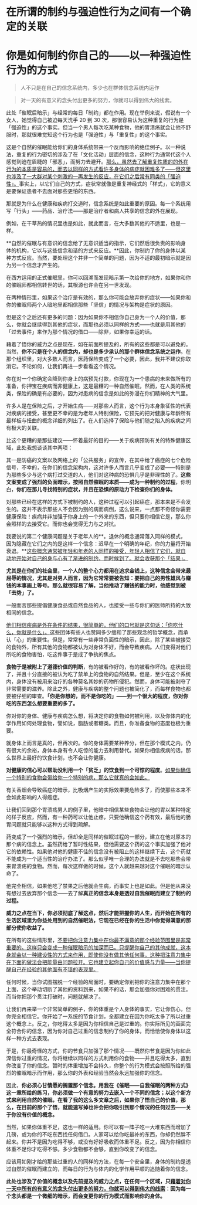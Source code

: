 # 在所谓的制约与强迫性行为之间有一个确定的关联

# 你是如何制约你自己的——以一种强迫性行为的方式

> 人不只是在自己的信念系统内，多少也在群体信念系统内运作

> 对一天的有意义的念头付出更多的努力，你就可以得到伟大的线索。

此处「催眠后暗示」与经常的每日「制约」都在作用。现在举例来说，假说有一个女人，她觉得自己被迫每天洗手 20 到 30 次，那很容易认为这种重复的行为是「强迫性」的这个事实。但当一个男人每次吃某种食物，他的胃溃疡就会让他不舒服时，那就很难觉知这个行为也是「强迫性」与「重复性」的这个事实。

这是个自然的催眠能给你们的身体系统带来一个反而影响的绝佳例子。以一种说法，重复的行为密切的涉及了在「文化活动」层面的信念，这种行为通常代这个人感觉到迫在眉睫的「邪恶」，而努力去避开。<u>那么，虽然去了解重复性质的的外在行为的本质是容易的，而去以同样的方式看许多身体的病症就困难多了——但这里也涉及了一大群对某个刺激的一再发生的反应，在它们之后常有同类的「强迫性」。</u>事实上，以它们自己的方式，症状常就像是重复神经式的「样式」，它的意义是要保证患者不去面对那些更怕的东西。

那就是为什么在健康和疾病打交道时，信念系统是如此重要的原因。每一个系统用写「行头」——药品、治疗法——那是治疗者和病人共享的信念的外在展现。

例如，在干草热的情况里也是如此，就此而言，在大多数其他的不适里，也是一样。

**自然的催眠与有意识的信念给了无意识适当的指示，它们然后很负责的影响身体的机构，它以与这些信念和谐的方式来反应。**因此，你制约了你的身体以某种方式反应。当然，要处理这个并非一个简单的问题，因为不适的最初暗示就是因为另一个信念才产生的。

在西方运用的正式催眠里，你可以回溯而发现暗示第一次给你的地方，如果你和你的催眠师都相信转世的话，其根源也许会在另一世发现。

在两种情形里，如果这个治疗是有效的，那么你可能会放弃你的症状——如果你和你的催眠师两个人暗地里都相信那些「坚信」的情况与架构是症状的原因。

但是这个之后还有更多的问题：因为如果你不相信你自己身为一个人的价值，那么，你就会继续得到其他的症状，而那也必须以同样的方式——也就是用其他的「过去事件」来作为那个情况的借口——除非，如果你幸运的话。

藉着了悟你的威力之点是现在，如在前面所提及的，所有的这些都是可以避免的。当然，**你不只是在个人的信念内，却也是多少承认的那个群体信念系统之运作**。在那个组织里，对大多数人而言，医药保险变成了一个必要，因此，我并不建议你取消它。不论如何，让我们再进一步看看这个情况。

你在对一个你确定会降到你身上的病预先付款，你现在为一个患病的未来做所有的准备，你押宝在疾病而非健康上，这是最糟的一种自然催眠，然而，在人类的系统类，保险的确是有必要的，因为对患病的信念是如此的弥漫在你们精神的大气里。

许多人是在保险之后，才开始生病——对那些人而言，这个行为本身象征性的代表对疾病的接受，甚至更不幸的是为老年人特别保险，它预先的把对健康与年龄所有最样板与扭曲的概念详细的列出了。在人们选择了保险与他们随之陷入的疾病之间有极大的关联。

比这个更糟的是那些建议——怀着最好的目的——关于疾病预防有关的特殊健康区域，此处我想谈谈其中两项：

其一是防癌的文案以及网络上的「公共服务」的宣传，在其中给了癌症的七个危险信号，不幸的，在你们的信念架构内，这对许多人而言几乎变成了必要——特别是为那些多少与这个病打过交道的人，他们对这种病的恐惧几乎是非理性的了。**这些文案变成了强烈的负面暗示，按照自然催眠的本质——成为一种制约的过程**，你明白，**你们在那儿寻找特别的症状，并且在恐惧的原动力下检查你们的身体。**

对那些已经在这样的方式下被制约的人，这种过程可以引起癌症，那本来是不会发生的。这并不表示那些人不会因为别的病而病倒，这么说来，一点都不奇怪你需要健康保险！疾病并非加强于你身上的一个外来的东西，但只要你相信它是，那么你会照样的去接受它。而你也会觉得无力与之对抗。

我要说的第二个健康问题是关于老年人的**。退休的概念通常落入同样的模式，因为隐藏在它们之内的是这样一个信念：迟早在一个明确的年纪，你的力量将开始衰退。**<u>这些概念通常被年轻和年老的人同样的接受，年轻人相信了它们，就自动地开始对自己的身与心有了渐进的制约，而时候到了。就会收获那个「结果」。</u>

**尤其是在你们的社会里，一个人的整个心力都用在追求金钱上，这种信念会带来最屈辱的情况，尤其是对男人而言，因为它常常要被告知：要把自己的男性雄风与赚钱的本事画上等号。那么就很容易了解，当他推动了赚钱的能力时，他感觉到被「去势」了。**

一般而言那些提倡健康食品或自然食品的人，也接受一些与你们的医师所持的大致相同的信念。

<u>他们相信疾病是外在条件的结果，很简单的，他们的口号就是这句话：「你吃什么，你就是什么」。</u>这些团体有些人也赞同多少缓和了那些观念的哲学概念，而承认「心」的重要性。但是，常常有一些非常负面性的暗示，因此，除了某些被接受的食物外，所有其他的食物都被认为对身体不好，而会导致疾病。人们变得对他们所吃的食物害怕，吃这件事于是成了争执的焦点。

**食物于是被附上了道德价值的判断**，有的被看作好的，有的被看作坏的。症状出现了，并且十分直接的被认为吃了禁单上的食物的自然结果。但是，至少在这个系统内，身体没有被用来治疗的各种莫名其妙的药物所侵犯。然而，身体可能被剥夺了非常需要的滋养。除此之外，健康与疾病的整个问题也被简化了，而每样食物也都要被仔细的审查。**「你是你想的，而不是你吃的」——到一个很大的程度，你对你吃的东西怎么想要重要的多了。**

你对你的身体、健康与疾病怎么想，将决定你的食物如何被利用，以及你体内的化学作用如何处理食物，譬如说，脂肪或者糖类。而且，你准备食物的态度也极为重要。

就身体上而言是真的，但再次的。你的身体需要某种养分，但在那个模式之内，仍有很大的余裕，身体本身有令人吃惊的能力去利用替代。如果你相信疾病的话，那么世界上最好的饮食计划，也不会让你健康。

**对健康的信心可以帮助没利用一个「贫乏」的饮食到一个可惊的程度**。<u>如果你确信一个特别的食物会带给你一个特别的病，那么它就真的会如此。</u>

有关香烟会导致癌症的暗示，比吸烟产生的实际效果要危险多了，而使那些本来不会如此影响的人得癌症。

让我们回到那个胃溃疡男人的例子里，他暗中相信某些食物会让他的胃以某种特定的样子反应，然而，有一种药可以让他止疼，只要他确信这个药有效，最后他的肠胃问题就只能够以这种方式得到疏解。

药变成了一个强烈的暗示，但却全是同样的催眠过程的一部分，建立在他对原本的那个病的信念上。虽然药给了暂时性结果，但他需要这个药的这个事实加强了他对它的依赖性。如果他对他的健康不佳的信念没有被阻止的这样继续下去，这个药就不能成为一个适当性的治疗办法了。那么似乎唯一合理的办法就是不去吃那些会带来胃溃疡的食物。然而，每次这样做的时候，这个人就越来越对这个催眠的暗示认命了。

他完全相信，如果他吃了禁果之后他就会生病，而事实上也是如此。但是他从来没有想过去放弃那个信念——去了解**真正的信念本身是透过自我催眠而建立了制约的过程。**

**威力之点在当下，你必须彻底了解这点，然后才能把握你的人生，而开始在所有的生活区域里为你益处用到的自然催眠法，它现在已经在你的生活中你觉得满意的那部分使你收益了。**

在所有的这些情形里，<u>不要把你注意力集中在你最不满意的那个经验范围里是非常重要的。这样只会变成一种催眠暗示的加深而已。只提醒你自己的其他成就，这本身就会以一种建设性的方式来作用，即使你没有做其他任何事，这种把注意力集中在下面的做法会把能量由问题拉开。它也建立起你自己的价值感与力量——当你提醒自己在经验的其他面有不错的表现里。</u>

任何时候，当你试图摆脱一个经验的局面时，要确定你别把你的注意力集中在那个上面，这个举动切断了其他的资料到来，如果不的话，那会加强你对困难的贯注。而当你把那个贯注打破时，问题就解决了。

让我们再来举一个非常简单的例子，你的体重是个人身体的事实，它让你伤心，但你完全相信它。你开始了一系统的节食计划，全都建立在因为你吃太多了所以过重这个概念上。反之，你吃得太多是因为你相信自己是过重的。你实际所见的画面完全符合你的信念，因为你对自己过重的信念制约了你的身体，而恰恰使你身体以这样一种方式去表现。

于是，你最奇怪的方式，你的节食只加强了那个情况——既然你节食是因为你如此深信你过重的情况，你将继续以同样的方式利用你的食物——并且吃得太多，直到你改变了你的信念。暂时的体重增加不会持久，你整个的行为模式会按照所给的强烈的催眠暗示而作用，那么你的外表和经验当然会永远加强你的信念。

因此，**你必须心甘情愿的搁置那个信念。用我在《催眠——自我催眠的两种方式》这一章所给的练习，你必须做一个有意的努力去嵌入一个不同的信念；以这个新方式来利用自然的催眠，在看了我的这么多文章之后，如果你了悟自己的价值，那么，在目前的那个了悟，就能速写掉也许会把你吸引到那个情况的任何过去——关于你没有价值的概念。**

当然，如果你体重不足，这也一样的适用。你可以有一阵子吃一大堆东西而增加了几磅，或为你的不吃东西找任何借口。人家可以给你吃最补的东西，你却仍然胖不起来。你并不是因为吃得不够，或没有好好吸收而体重不足。反之，因为你相信你体重不足你才吃得不够。多少食物都不会够，直到你改变了的信念。

应该用如刚才给的那些过重的人的同样的方法，在每一个安全里，身体的制约是透过自然的催眠而建立的，而每日的行为与体内的化学作用平顺的追随着你的信念。

**此处也涉及了价值的概念以及先前提及的威力之点，在任何一个区域，只<u>藉着对你一天中所有的有意义的念头付出更多的努力，你就可以得到伟大的线索</u>：因为每一个念头都是一个微细的暗示，而会变更你的行为模式而影响你的身体。**

